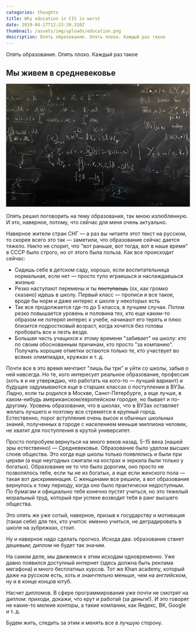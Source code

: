 ```yaml
---
categories: thoughts
title: Why education in CIS is worst
date: 2019-04-27T12:23:39.310Z
thumbnail: /assets/img/uploads/education.png
description: Опять образование. Опять плохо. Каждый раз такое
---
```

Опять образование. Опять плохо. Каждый раз такое


## Мы живем в средневековье

![Desk](/assets/img/uploads/desk.jpg)

Опять решил поговорить на тему образования, так мною излюбленную. И это, наверное, потому, что сейчас для меня очень актуально.

Наверное жители стран СНГ — а раз вы читаете этот текст на русском, то скорее всего это так — заметили, что образование сейчас дается тяжело. Никто не спорит, что "вот раньше, вот тогда, вот в наше время" в СССР было строго, но от этого была польза. Как все происходит сейчас:

- Сидишь себе в детском саду, хорошо, если воспитательница нормальная, если нет — просто тупо играешься и наслаждаешься жизнью
- Резко наступают перемены и ты ~~поступаешь~~ (ох, как громко сказано) идешь в школу. Первый класс — прописи и все такое, вроде бы норм и даже интерес к школе у некоторых есть
- Так все продолжается где-то до 5 класса, в лучшем случаи. Потом резко повышается уровень и половина тех, кто еще каким-то образом не потерял интерес к учебе, начинают его терять и плюс близится подростковый возраст, когда хочется без головы пробовать все и лезть везде.
- Большая часть учащихся к этому времени "забивает" на школу: кто по своим обоснованным причинам, кто просто "за компанию". Получать хорошие отметки остаются только те, кто участвует во всяких олимпиадах, кружках и т. д.

Почти все в это время мечтают "лишь бы три" и уйти со школы, забыв о ней навсегда. Но те, кого интересует реальное образование, профессия (хоть я и не утверждаю, что работать на кого-то — лучший вариант) и будущее задумываются еще в старших классах о поступлении в ВУЗы. Ладно, если ты родился в Москве, Санкт-Петербурге, а еще лучше, в каком-нибудь американском/европейском городке, но бывает и по-другому. Уровень образования, что в школах, что в ВУЗах оставляет желать лучшего и поэтому все стремятся в крупный город. Естественно, порог вступления очень высок и обычных школьных знаний, полученных в городе с населением меньше миллиона человек, не хватит для поступления в крутой университет.

Просто попробуем вернуться на много веков назад. 5-15 века (нашей эры естественно) — Средневековье. Образование было уделом высших слоев общества. Это когда еще школы только появлялись и были при церкви (а еще неугодных сжигали на кострах и зеркала были только у богатых). Образование не то что было дорогим, оно просто не позволялось тебе, если ты не из богатых, а еще если женского пола — такая вот дискриминация. С женщинами все решили, а вот образование вернулось к тому периоду, когда оно было практически недоступным. По бумагам и официально тебя конечно пустят учиться, но это тяжелый моральный труд, который при успехе возводит тебя в ранг высшего общества.

Это опять же уже сотый, наверное, призыв к государству и мотивация (такая себе) для тех, кто учится: именно учиться, не деградировать в школе на зубрежках, стоит.

Ну и наверное надо сделать прогноз. Исхода два: образование станет дешевым; диплом не будет так значим. 

На самом деле, мы движемся к этим исходам одновременно. Уже давно появился доступный интернет (здесь должна быть реклама мегафона) и много бесплатных курсов. Тот же Khan academy, который даже на русском есть, хоть и знаичтельно меньше, чем на английском, ну и в конце концов ютуб.

Насчет дипломов. В сфере программирования уже почти не смотрят на диплом: приходи, докажи, что крут и работай (за деньги!). И это говорят не какие-то мелкие конторы, а такие компании, как Яндекс, ВК, Google и т. д.

Будем жить, следить за этим и менять все в лучшую сторону.
